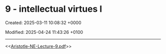 # 9 - intellectual virtues I

Created: 2025-03-11 10:08:32 +0000

Modified: 2025-04-24 11:43:26 +0100

---

<<[Aristotle-NE-Lecture-9.pdf](../../media/Aristotle-NE-Lecture-9.pdf)>>


